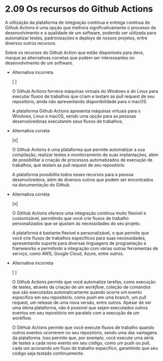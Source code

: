 # 2.09 Os recursos do Github Actions

A utilização da plataforma de integração contínua e entrega contínua do Github Actions é uma opção que melhora significativamente o processo de desenvolvimento e a qualidade de um software, podendo ser utilizada para automatizar testes, padronizações e deploys de nossos projetos, entre diversos outros recursos.

Sobre os recursos do Github Action que estão disponíveis para devs, marque as alternativas corretas que podem ser interessantes no desenvolvimento de um software.

- Alternativa incorreta
    
    [ ] 
    
    O Github Actions fornece máquinas virtuais do Windows e do Linux para executar fluxos de trabalhos que criam e testam as pull request de seu repositório, ainda não apresentando disponibilidade para o macOS.
    
    A plataforma Github Actions apresenta máquinas virtuais para o Windows, Linux e macOS, sendo uma opção para as pessoas desenvolvedoras executarem seus fluxos de trabalhos.
    
- Alternativa correta
    
    [x] 
    
    O Github Actions é uma plataforma que permite automatizar a sua compilação, realizar testes e monitoramento de suas implantações, além de possibilitar a criação de processos automatizados de execução de trabalhos, que testam as pull request de seu repositório.
    
    A plataforma possibilita todos esses recursos para a pessoa desenvolvedora, além de diversos outros que podem ser encontrados na documentação do Github.
    
- Alternativa correta
    
    [x] 
    
    O GitHub Actions oferece uma integração contínua muito flexível e customizável, permitindo que você crie fluxos de trabalho personalizados que se ajustam às necessidades do seu projeto.
    
    A plataforma é bastante flexível e personalizável, o que permite que você crie fluxos de trabalhos específicos para suas necessidades, apresentando suporte para diversas linguagens de programação e frameworks e permitindo a integração com várias outras ferramentas de serviço, como AWS, Google Cloud, Azure, entre outros.
    
- Alternativa incorreta
    
    [ ] 
    
    O Github Actions permite que você automatize tarefas, como execução de testes, através da criação de um _workflow_, coleção de comandos que são executados automaticamente quando ocorre um evento específico em seu repositório, como push em uma branch, um pull request, um release de uma nova versão, entre outros. Apesar de ser uma ótima plataforma, não é possível que sejam executados outros eventos em seu repositório em paralelo com a execução de um workflow.
    
    O GitHub Actions permite que você execute fluxos de trabalho quando outros eventos ocorrerem no seu repositório, sendo uma das vantagens da plataforma. Isso permite que, por exemplo, você execute uma série de testes a cada novo evento em seu código, como um push ou pull, cada um acionando um fluxo de trabalho específico, garantindo que seu código seja testado continuamente.